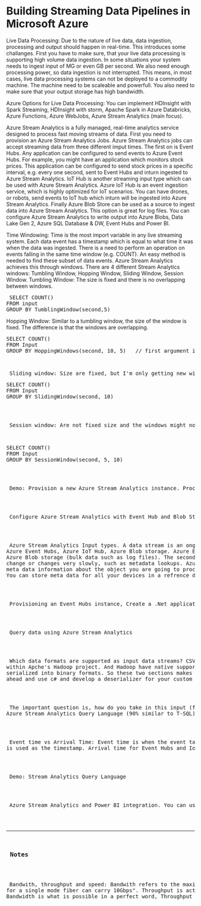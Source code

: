 <h1> Building Streaming Data Pipelines in Microsoft Azure </h1>


<p> Live Data Processing: Due to the nature of live data, data ingestion, processing and output should happen in
real-time. This introduces some challanges. First you have to make sure, that your live data processing is supporting
high volume data ingestion. In some situations your system needs to ingest input of MG or even GB per second. We 
also need enough processing power, so data ingestion is not interrupted. This means, in most cases, live data
processing systems can not be deployed to a commodity machine. The machine need to be scaleable and powerfull. You
also need to make sure that your output storage has high bandwidth. </p>

<p> Azure Options for Live Data Processing: You can implement HDInsight with Spark Streaming, HDInsight with storm,
Apache Spark in Azure Databricks, Azure Functions, Azure WebJobs, Azure Stream Analytics (main focus). </p>

<p> Azure Stream Analytics is a fully managed, real-time analytics service designed to process fast moving streams
of data. First you need to provision an Azure Stream Analytics Jobs. Azure Stream Analytics jobs can accept
streaming data from three different imput times. The first on is Event Hubs. Any application can be configured
to send events to Azure Event Hubs. For example, you might have an application which monitors stock prices.
This application can be configured to send stock prices in a specific interval, e.g. every one second, sent to Event
Hubs and inturn ingested to Azure Stream Analytics. IoT Hub is another streaming input type which can be used with
Azure Stream Analytics. Azure IoT Hub is an event ingestion service, which is highly optimized for IoT scenarios.
You can have drones, or robots, send events to IoT hub which inturn will be ingested into Azure Stream Analytics.
Finally Azure Blob Store can be used as a source to ingest data into Azure Stream Analytics. This option is great
for log files. You can configure Azure Stream Analytics to write output into Azure Blobs, Data Lake Gen 2, Azure SQL
Database & DW, Event Hubs and Power BI. </p>


<p> Time Windowing: Time is the most import variable in any live streaming system. Each data event has a timestamp
which is equal to what time it was when the data was ingested. There is a need to perform an operation on events 
falling in the same time window (e.g. COUNT). An easy method is needed to find these subset of data events.
Azure Stream Analytics achieves this through windows. There are 4 different Stream Analytics windows: Tumbling
Window, Hopping Window, Sliding Window, Session Window. Tumbling Window: The size is fixed and there is no
overlapping between windows. </p>

<pre> SELECT COUNT()
FROM input
GROUP BY TumblingWindow(second,5) 
</pre>

<p> Hopping Window: Similar to a tumbling window, the size of the window is fixed. The difference is that the
windows are overlapping. 

<pre>
SELECT COUNT()
FROM Input
GROUP BY HoppingWindows(second, 10, 5)   // first argument is unit of time, second is the size of the window, the third is the hopping size (overlaps by 5 seconds)
<pre>

<p> Sliding window: Size are fixed, but I'm only getting new windows if new events are happening. 
<pre>
SELECT COUNT()
FROM Input
GROUP BY SlidingWindow(second, 10)
</pre>

<p> Session window: Are not fixed size and the windows might not overlap? Session window only created a new event is created (no window in moments of silence). </p>
<pre>
SELECT COUNT()
FROM Input
GROUP BY SessionWindow(second, 5, 10)
</pre>

<p> Demo: Provision a new Azure Stream Analytics instance. Process blob storage input. </p>

<p> Configure Azure Stream Analytics with Event Hub and Blob Storage Inputs </p>

<p> Azure Stream Analytics Input types. A data stream is an ongoing sequence of events over time. At least one data stream input is needed for a stream analytics job.
Azure Event Hubs, Azure IoT Hub, Azure Blob storage. Azure Event Hubs (you can confiugre any application to send data to Azure Even Hub). Azure IoT Hub (Highly optimized for IoT).
Azure Blob storage (bulk data such as log files). The second type of data you can use with Azure Stream Analytics is reference data input. Think of reference data input as data which does not
change or changes very slowly, such as metadata lookups. Azure Stream Analytics can accept reference data from two different input type. Azure Blob Storage and Azure SQL Database. You can store
meta data information about the object you are going to process in your reference data. Imagen you are accepting live events from a few devices. Each event comming from a device contains an device id. 
You can store meta data for all your devices in a refrence data input. This data can include device capacity, name and model. Add reference input in inputs. </p>

<p> Provisioning an Event Hubs instance, Create a .Net application to send telemetry data to Azure Event Hubs. </p>


<p> Query data using Azure Stream Analytics </p>

<p> Which data formats are supported as input data streams? CSV, JSON, Avro. Apache Avro is a data serialization framework, you can use this format to send data over the wire. Apache Avro was developed
within Apche's Hadoop project. And Hadoop have native support for apache Avro. Avro uses JSON for defining its schema (is it int, datetime, string etc). The main part of the data (data body) is
serialized into binary formats. So these two sections makes up Avro (binary formats and JSON). You can also use Other (XXML, Protobuf...) which is any custom dataformat as you like assuming you go
ahead and use c# and develop a deserializer for your custom data types. </p>

<p> The important question is, how do you take in this input (from Event Hub, IoT Hub, Blob Storage) and process them and project them to the output. The answer to this question is 
Azure Stream Analytics Query Language (90% similar to T-SQL). </p>

<p> Event time vs Arrival Time: Event time is when the event take place. Arrival time is the Event time plus the small delay that it takes for the data to be ingested via Event Hub/IoT Hub/Blob Storage. The arrival time
is used as the timestamp. Arrival time for Event Hubs and Iot Hub events is when the event was received. Arrival time for Blob storage events is the last modified time. </p> 

<p> Demo: Stream Analytics Query Language </p>

<p> Azure Stream Analytics and Power BI integration. You can use Power BI to visualse output of Azure Stream Analytics. Demo: Visualize Azure Stream Analytics in Power BI </p>




---

<h3> Notes </h3>

<p> Bandwith, throughput and speed: Bandwith refers to the maximum amount of data transfer per second. "The bandwith
for a single mode fiber can carry 10Gbps". Throughput is actual amount of data passing through media or connection.
Bandwidth is what is possible in a perfect word, Throughput should be lower (in practise)
